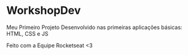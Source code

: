 # WorkshopDev
 Meu Primeiro Projeto Desenvolvido nas primeiras aplicações básicas: HTML, CSS e JS

Feito com a Equipe Rocketseat <3
